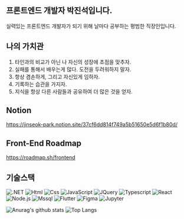 ## 프론트엔드 개발자 박진석입니다. 
실력있는 프론트엔드 개발자가 되기 위해 날마다 공부하는 평범한 직장인입니다.

## 나의 가치관
1. 타인과의 비교가 아닌 나 자신의 성장에 초점을 맞추자.
2. 실패를 통해서 배우는게 많다. 도전을 두려워하지 말자.
3. 항상 겸손하게, 그리고 자신있게 임하자.
4. 기록하는 습관을 가지자.
5. 지식을 항상 다른 사람들과 공유하여 더 많은 것을 얻자.

## Notion
https://jinseok-park.notion.site/37cf6dd814f749a5b51650e5d6f1b80d/

## Front-End Roadmap
https://roadmap.sh/frontend  

## 기술스택
<img alt=".NET" src ="https://img.shields.io/badge/.NET-512BD4.svg?&style=for-the-badge&logo=.NET&logoColor=white"/> <img alt="Html" src ="https://img.shields.io/badge/HTML5-E34F26.svg?&style=for-the-badge&logo=HTML5&logoColor=white"/> <img alt="Css" src ="https://img.shields.io/badge/CSS3-1572B6.svg?&style=for-the-badge&logo=CSS3&logoColor=white"/> <img alt="JavaScript" src ="https://img.shields.io/badge/JavaScriipt-F7DF1E.svg?&style=for-the-badge&logo=JavaScript&logoColor=black"/> <img alt="JQuery" src="https://img.shields.io/badge/jquery-0769AD?style=for-the-badge&logo=jquery&logoColor=white"> <img alt="Typescript" src="https://img.shields.io/badge/Typescript-3178C6?style=for-the-badge&logo=Typescript&logoColor=white"> <img alt="React" src="https://img.shields.io/badge/react-61DAFB?style=for-the-badge&logo=react&logoColor=black"> <img alt="Node.js" src="https://img.shields.io/badge/node.js-339933?style=for-the-badge&logo=Node.js&logoColor=white"> <img alt="Mssql" src="https://img.shields.io/badge/Microsoft SQL Server-CC2927?style=for-the-badge&logo=Microsoft SQL Server&logoColor=white"> <img alt="Flutter" src ="https://img.shields.io/badge/Flutter-02569B.svg?&style=for-the-badge&logo=Flutter&logoColor=white"/> <img alt="Figma" src ="https://img.shields.io/badge/Figma-F24E1E.svg?&style=for-the-badge&logo=Figma&logoColor=white"/> <img alt="Jupyter" src ="https://img.shields.io/badge/Jupyter-F37626.svg?&style=for-the-badge&logo=Jupyter&logoColor=white"/>  

![Anurag's github stats](https://github-readme-stats.vercel.app/api?username=jinseok1306&show_icons=true&theme=tokyonight)
![Top Langs](https://github-readme-stats.vercel.app/api/top-langs/?username=jinseok1306&layout=compact&theme=tokyonight)
